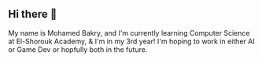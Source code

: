 ## Hi there 👋
My name is Mohamed Bakry, and I'm currently learning Computer Science at El-Shorouk Academy, & I'm in my 3rd year!
I'm hoping to work in either AI or Game Dev or hopfully both in the future.
<!--
**MBOmran/MBOmran** is a ✨ _special_ ✨ repository because its `README.md` (this file) appears on your GitHub profile.

Here are some ideas to get you started:

- 🔭 I’m currently working on ...
- 🌱 I’m currently learning ...
- 👯 I’m looking to collaborate on ...
- 🤔 I’m looking for help with ...
- 💬 Ask me about ...
- 📫 How to reach me: ...
- 😄 Pronouns: ...
- ⚡ Fun fact: ...
-->
